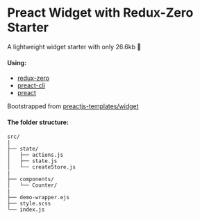 # Preact Widget with Redux-Zero Starter
A lightweight widget starter with only 26.6kb 🦋

#### Using:
- [redux-zero](https://github.com/concretesolutions/redux-zero)
- [preact-cli](https://github.com/developit/preact-cli)
- [preact](https://github.com/developit/preact)

Bootstrapped from [preactjs-templates/widget](https://github.com/preactjs-templates/widget)

#### The folder structure:
```
src/
|
├── state/
│   ├── actions.js
│   ├── state.js
│   └── createStore.js
|
├── components/
│   └── Counter/
|
├── demo-wrapper.ejs
├── style.scss
└── index.js
```
